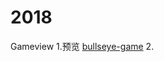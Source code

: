 # 2018
Gameview
1.预览 [bullseye-game](http://htmlpreview.github.io/?https://github.com/zzhangwwqq/2018/blob/master/bullseye-game/index.html)
2.
